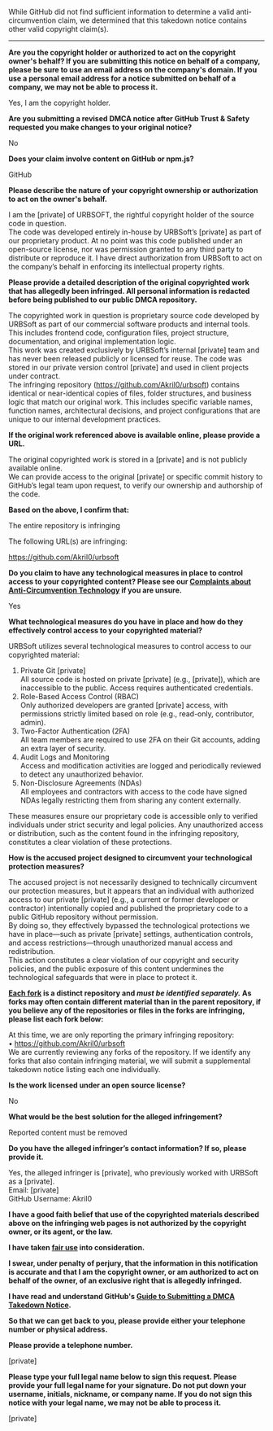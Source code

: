 While GitHub did not find sufficient information to determine a valid anti-circumvention claim, we determined that this takedown notice contains other valid copyright claim(s).

---

**Are you the copyright holder or authorized to act on the copyright owner's behalf? If you are submitting this notice on behalf of a company, please be sure to use an email address on the company's domain. If you use a personal email address for a notice submitted on behalf of a company, we may not be able to process it.**

Yes, I am the copyright holder.

**Are you submitting a revised DMCA notice after GitHub Trust & Safety requested you make changes to your original notice?**

No

**Does your claim involve content on GitHub or npm.js?**

GitHub

**Please describe the nature of your copyright ownership or authorization to act on the owner's behalf.**

I am the [private] of URBSOFT, the rightful copyright holder of the source code in question.  
The code was developed entirely in-house by URBSoft’s [private] as part of our proprietary product. At no point was this code published under an open-source license, nor was permission granted to any third party to distribute or reproduce it.
I have direct authorization from URBSoft to act on the company’s behalf in enforcing its intellectual property rights.

**Please provide a detailed description of the original copyrighted work that has allegedly been infringed. All personal information is redacted before being published to our public DMCA repository.**

The copyrighted work in question is proprietary source code developed by URBSoft as part of our commercial software products and internal tools. This includes frontend code, configuration files, project structure, documentation, and original implementation logic.  
This work was created exclusively by URBSoft’s internal [private] team and has never been released publicly or licensed for reuse. The code was stored in our private version control [private] and used in client projects under contract.  
The infringing repository (https://github.com/Akril0/urbsoft) contains identical or near-identical copies of files, folder structures, and business logic that match our original work. This includes specific variable names, function names, architectural decisions, and project configurations that are unique to our internal development practices.

**If the original work referenced above is available online, please provide a URL.**

The original copyrighted work is stored in a [private] and is not publicly available online.  
We can provide access to the original [private] or specific commit history to GitHub’s legal team upon request, to verify our ownership and authorship of the code.

**Based on the above, I confirm that:**

The entire repository is infringing

The following URL(s) are infringing:

https://github.com/Akril0/urbsoft

**Do you claim to have any technological measures in place to control access to your copyrighted content? Please see our <a href="https://docs.github.com/articles/guide-to-submitting-a-dmca-takedown-notice#complaints-about-anti-circumvention-technology">Complaints about Anti-Circumvention Technology</a> if you are unsure.**

Yes

**What technological measures do you have in place and how do they effectively control access to your copyrighted material?**

URBSoft utilizes several technological measures to control access to our copyrighted material:  
1. Private Git [private]  
All source code is hosted on private [private] (e.g., [private]), which are inaccessible to the public. Access requires authenticated credentials.  
2. Role-Based Access Control (RBAC)  
Only authorized developers are granted [private] access, with permissions strictly limited based on role (e.g., read-only, contributor, admin).  
3. Two-Factor Authentication (2FA)  
All team members are required to use 2FA on their Git accounts, adding an extra layer of security.  
4. Audit Logs and Monitoring  
Access and modification activities are logged and periodically reviewed to detect any unauthorized behavior.  
5. Non-Disclosure Agreements (NDAs)  
All employees and contractors with access to the code have signed NDAs legally restricting them from sharing any content externally.

These measures ensure our proprietary code is accessible only to verified individuals under strict security and legal policies. Any unauthorized access or distribution, such as the content found in the infringing repository, constitutes a clear violation of these protections.

**How is the accused project designed to circumvent your technological protection measures?**

The accused project is not necessarily designed to technically circumvent our protection measures, but it appears that an individual with authorized access to our private [private] (e.g., a current or former developer or contractor) intentionally copied and published the proprietary code to a public GitHub repository without permission.  
By doing so, they effectively bypassed the technological protections we have in place—such as private [private] settings, authentication controls, and access restrictions—through unauthorized manual access and redistribution.  
This action constitutes a clear violation of our copyright and security policies, and the public exposure of this content undermines the technological safeguards that were in place to protect it.

**<a href="https://docs.github.com/articles/dmca-takedown-policy#b-what-about-forks-or-whats-a-fork">Each fork</a> is a distinct repository and <i>must be identified separately.</i> As forks may often contain different material than in the parent repository, if you believe any of the repositories or files in the forks are infringing, please list each fork below:**

At this time, we are only reporting the primary infringing repository:  
• https://github.com/Akril0/urbsoft  
We are currently reviewing any forks of the repository. If we identify any forks that also contain infringing material, we will submit a supplemental takedown notice listing each one individually.

**Is the work licensed under an open source license?**

No

**What would be the best solution for the alleged infringement?**

Reported content must be removed

**Do you have the alleged infringer’s contact information? If so, please provide it.**

Yes, the alleged infringer is [private], who previously worked with URBSoft as a [private].  
Email: [private]  
GitHub Username: Akril0

**I have a good faith belief that use of the copyrighted materials described above on the infringing web pages is not authorized by the copyright owner, or its agent, or the law.**

**I have taken <a href="https://www.lumendatabase.org/topics/22">fair use</a> into consideration.**

**I swear, under penalty of perjury, that the information in this notification is accurate and that I am the copyright owner, or am authorized to act on behalf of the owner, of an exclusive right that is allegedly infringed.**

**I have read and understand GitHub's <a href="https://docs.github.com/articles/guide-to-submitting-a-dmca-takedown-notice/">Guide to Submitting a DMCA Takedown Notice</a>.**

**So that we can get back to you, please provide either your telephone number or physical address.**

**Please provide a telephone number.**

[private]

**Please type your full legal name below to sign this request. Please provide your full legal name for your signature. Do not put down your username, initials, nickname, or company name. If you do not sign this notice with your legal name, we may not be able to process it.**

[private]
